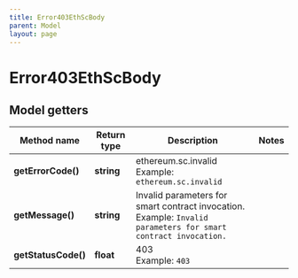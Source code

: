 ```yaml
---
title: Error403EthScBody
parent: Model
layout: page
---
```


# Error403EthScBody

## Model getters

Method name | Return type | Description | Notes
------------ | ------------- | ------------- | -------------
**getErrorCode()** | **string** | ethereum.sc.invalid <br>Example: `ethereum.sc.invalid` |
**getMessage()** | **string** | Invalid parameters for smart contract invocation. <br>Example: `Invalid parameters for smart contract invocation.` |
**getStatusCode()** | **float** | 403 <br>Example: `403` |

